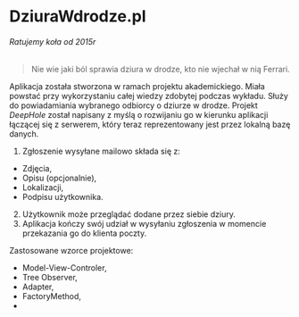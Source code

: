 ﻿# DziuraWdrodze.pl
###### Ratujemy koła od 2015r

>Nie wie jaki ból sprawia dziura w drodze, kto nie wjechał w nią Ferrari.

Aplikacja została stworzona w ramach projektu akademickiego. Miała powstać przy wykorzystaniu całej wiedzy zdobytej podczas wykładu. Służy do powiadamiania wybranego odbiorcy o dziurze w drodze. Projekt *DeepHole* został napisany z myślą o rozwijaniu go w kierunku aplikacji łączącej się z serwerem, który teraz reprezentowany jest przez lokalną bazę danych.

1. Zgłoszenie wysyłane mailowo składa się z:
  - Zdjęcia,
  - Opisu (opcjonalnie),
  - Lokalizacji,
  - Podpisu użytkownika.
2. Użytkownik może przeglądać dodane przez siebie dziury.
3. Aplikacja kończy swój udział w wysyłaniu zgłoszenia w momencie przekazania go do klienta poczty.

Zastosowane wzorce projektowe:
- Model-View-Controler,
- Tree Observer,
- Adapter,
- FactoryMethod,
-
